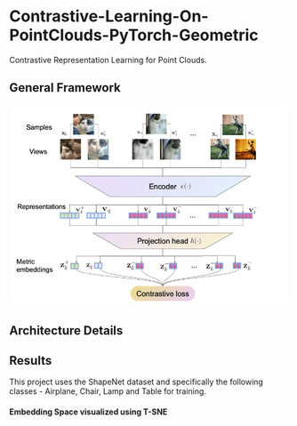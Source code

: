 # Contrastive-Learning-On-PointClouds-PyTorch-Geometric
Contrastive Representation Learning for Point Clouds.

## General Framework

![](images/contrastive_learning_framework.png)

## Architecture Details

## Results

This project uses the ShapeNet dataset and specifically the following classes - Airplane, Chair, Lamp and Table for training. 

#### Embedding Space visualized using T-SNE

